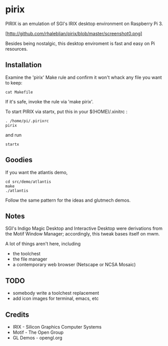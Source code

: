 # pirix
PIRIX is an emulation of SGI's IRIX desktop environment on Raspberry Pi 3.

[http://github.com/rhaleblian/pirix/blob/master/screenshot0.png]

Besides being nostalgic, this desktop enviroment is fast and easy on Pi resources.

## Installation

Examine the 'pirix' Make rule and confirm it won't whack any file you want to keep:

    cat Makefile

If it's safe, invoke the rule via 'make pirix'.

To start PIRIX via startx, put this in your $(HOME)/.xinitrc :

    . /home/pi/.pirixrc
    pirix

and run

    startx

## Goodies
If you want the atlantis demo,

    cd src/demo/atlantis
    make
    ./atlantis

Follow the same pattern for the ideas and glutmech demos.

## Notes
SGI's Indigo Magic Desktop and Interactive Desktop were derivations from the Motif Window Manager;
accordingly, this tweak bases itself on mwm.

A lot of things aren't here, including
* the toolchest
* the file manager 
* a contemporary web browser (Netscape or NCSA Mosaic)

## TODO
* somebody write a toolchest replacement
* add icon images for terminal, emacs, etc

## Credits
* IRIX - Silicon Graphics Computer Systems
* Motif - The Open Group
* GL Demos - opengl.org

